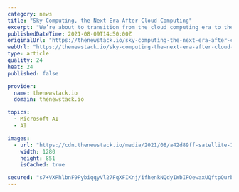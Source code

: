 ```yaml
---
category: news
title: "Sky Computing, the Next Era After Cloud Computing"
excerpt: "We’re about to transition from the cloud computing era to the sky computing era, according to a pair of Berkeley computer science professors."
publishedDateTime: 2021-08-09T14:50:00Z
originalUrl: "https://thenewstack.io/sky-computing-the-next-era-after-cloud-computing/"
webUrl: "https://thenewstack.io/sky-computing-the-next-era-after-cloud-computing/"
type: article
quality: 24
heat: 24
published: false

provider:
  name: thenewstack.io
  domain: thenewstack.io

topics:
  - Microsoft AI
  - AI

images:
  - url: "https://cdn.thenewstack.io/media/2021/08/a42d89ff-satellite-1030779_1280.jpg"
    width: 1280
    height: 851
    isCached: true

secured: "s7+VXPhlbnF9PybiqqyVl27FqXFIKnj/ifhenkNQdyIWbIFOewaxUQftpQurb+6nmsPkuBAnkBvQIq8/bKi50Dj2vW+yuPSkhQb4+fRt7uf0u7a3//JMGiGojn/EM6PjDZdsJX626IGSQrGlBXMm+SV3lsxd55bHCkHvN8dd58y330NjNaueBDyK4z8WolJB8qRPQoCWCHJTP3frHHVVPvjoY2Tn1IkYxvdnGecfjwpYKFEDsow7Y6tgiB4P8ckSQMv2DTNwFzfx0GY9Le5iWTJE5+w7REYnWFoX2tJyg9UEsamzUhqy/OeLu+U9A0zrmvmCUBG6rYSNF1e+tx6QfmkqLWmYmBj64uJC8nx1MyQ=;3V+i7flcON6hI7XuAPGn9w=="
---
```


